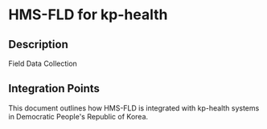 # HMS-FLD for kp-health

## Description

Field Data Collection

## Integration Points

This document outlines how HMS-FLD is integrated with kp-health systems in Democratic People's Republic of Korea.
